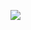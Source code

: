 <p style="align-center">
    <img src="https://cdn.discordapp.com/attachments/764727363253829675/1045914688631869450/7b56a49b35f83813563c5b4ea48b3b72_1.jpg">
</p>
